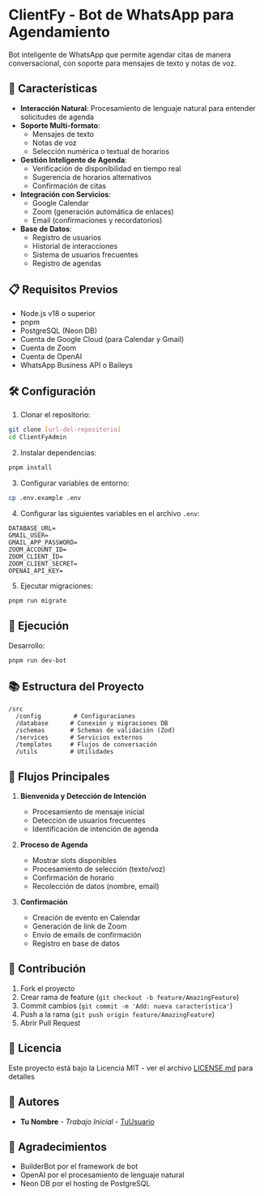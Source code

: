# ClientFy - Bot de WhatsApp para Agendamiento

Bot inteligente de WhatsApp que permite agendar citas de manera conversacional, con soporte para mensajes de texto y notas de voz.

## 🚀 Características

- **Interacción Natural**: Procesamiento de lenguaje natural para entender solicitudes de agenda
- **Soporte Multi-formato**:
  - Mensajes de texto
  - Notas de voz
  - Selección numérica o textual de horarios
- **Gestión Inteligente de Agenda**:
  - Verificación de disponibilidad en tiempo real
  - Sugerencia de horarios alternativos
  - Confirmación de citas
- **Integración con Servicios**:
  - Google Calendar
  - Zoom (generación automática de enlaces)
  - Email (confirmaciones y recordatorios)
- **Base de Datos**:
  - Registro de usuarios
  - Historial de interacciones
  - Sistema de usuarios frecuentes
  - Registro de agendas

## 📋 Requisitos Previos

- Node.js v18 o superior
- pnpm
- PostgreSQL (Neon DB)
- Cuenta de Google Cloud (para Calendar y Gmail)
- Cuenta de Zoom
- Cuenta de OpenAI
- WhatsApp Business API o Baileys

## 🛠️ Configuración

1. Clonar el repositorio:

```bash
git clone [url-del-repositorio]
cd ClientFyAdmin
```

2. Instalar dependencias:

```bash
pnpm install
```

3. Configurar variables de entorno:

```bash
cp .env.example .env
```

4. Configurar las siguientes variables en el archivo `.env`:

```env
DATABASE_URL=
GMAIL_USER=
GMAIL_APP_PASSWORD=
ZOOM_ACCOUNT_ID=
ZOOM_CLIENT_ID=
ZOOM_CLIENT_SECRET=
OPENAI_API_KEY=
```

5. Ejecutar migraciones:

```bash
pnpm run migrate
```

## 🚀 Ejecución

Desarrollo:

```bash
pnpm run dev-bot
```

## 📚 Estructura del Proyecto

```
/src
  /config         # Configuraciones
  /database      # Conexión y migraciones DB
  /schemas       # Schemas de validación (Zod)
  /services      # Servicios externos
  /templates     # Flujos de conversación
  /utils         # Utilidades
```

## 🔄 Flujos Principales

1. **Bienvenida y Detección de Intención**

   - Procesamiento de mensaje inicial
   - Detección de usuarios frecuentes
   - Identificación de intención de agenda

2. **Proceso de Agenda**

   - Mostrar slots disponibles
   - Procesamiento de selección (texto/voz)
   - Confirmación de horario
   - Recolección de datos (nombre, email)

3. **Confirmación**
   - Creación de evento en Calendar
   - Generación de link de Zoom
   - Envío de emails de confirmación
   - Registro en base de datos

## 🤝 Contribución

1. Fork el proyecto
2. Crear rama de feature (`git checkout -b feature/AmazingFeature`)
3. Commit cambios (`git commit -m 'Add: nueva característica'`)
4. Push a la rama (`git push origin feature/AmazingFeature`)
5. Abrir Pull Request

## 📝 Licencia

Este proyecto está bajo la Licencia MIT - ver el archivo [LICENSE.md](LICENSE.md) para detalles

## 👥 Autores

- **Tu Nombre** - _Trabajo Inicial_ - [TuUsuario](https://github.com/TuUsuario)

## 🙏 Agradecimientos

- BuilderBot por el framework de bot
- OpenAI por el procesamiento de lenguaje natural
- Neon DB por el hosting de PostgreSQL
